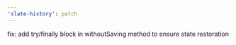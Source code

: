 ```yaml
---
'slate-history': patch
---
```


fix: add try/finally block in withoutSaving method to ensure state restoration
